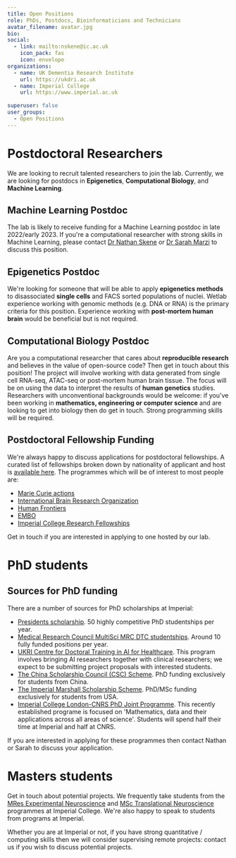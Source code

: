 ```yaml
---
title: Open Positions
role: PhDs, Postdocs, Bioinformaticians and Technicians
avatar_filename: avatar.jpg
bio: 
social:
  - link: mailto:nskene@ic.ac.uk
    icon_pack: fas
    icon: envelope
organizations:
  - name: UK Dementia Research Institute
    url: https://ukdri.ac.uk
  - name: Imperial College
    url: https://www.imperial.ac.uk
      
superuser: false
user_groups:
  - Open Positions
---
```


# Postdoctoral Researchers

We are looking to recruit talented researchers to join the lab. Currently, we are looking for postdocs in **Epigenetics**, **Computational Biology**, and **Machine Learning**.

## Machine Learning Postdoc

The lab is likely to receive funding for a Machine Learning postdoc in late 2022/early 2023. If you're a computational researcher with strong skills in Machine Learning, please contact <a href="mailto:n.skene@imperial.ac.uk">Dr Nathan Skene</a> or <a href="mailto:s.marzi@imperial.ac.uk">Dr Sarah Marzi</a> to discuss this position.

## Epigenetics Postdoc

We're looking for someone that will be able to apply **epigenetics methods** to disassociated **single cells** and FACS sorted populations of nuclei. Wetlab experience working with genomic methods (e.g. DNA or RNA) is the primary criteria for this position.  Experience working with **post-mortem human brain** would be beneficial but is not required.

## Computational Biology Postdoc

Are you a computational researcher that cares about **reproducible research** and believes in the value of open-source code? Then get in touch about this position! The project will involve working with data generated from single cell RNA-seq, ATAC-seq or post-mortem human brain tissue. The focus will be on using the data to interpret the results of **human genetics** studies. Researchers with unconventional backgrounds would be welcome: if you've been working in **mathematics, engineering or computer science** and are looking to get into biology then do get in touch. Strong programming skills will be required.

## Postdoctoral Fellowship Funding

We're always happy to discuss applications for postdoctoral fellowships. A curated list of fellowships broken down by nationality of applicant and host is <a href="https://docs.google.com/spreadsheets/d/1J2M_tQgoqV4ivpfEClh9qs9f2KQN2O1G3Jpda2aoHfQ/edit#gid=0">available here</a>. The programmes which will be of interest to most people are:

- <a href="https://ec.europa.eu/research/mariecurieactions/">Marie Curie actions</a>
- <a href="https://ibro.org/open-calls/">International Brain Research Organization</a>
- <a href="https://www.hfsp.org/">Human Frontiers</a>
- <a href="https://www.embo.org/">EMBO</a>
- <a href="https://www.imperial.ac.uk/research-and-innovation/research-office/funder-information/research-fellowships/icrf/">Imperial College Research Fellowships</a>

Get in touch if you are interested in applying to one hosted by our lab. 

# PhD students

## Sources for PhD funding

There are a number of sources for PhD scholarships at Imperial:

- <a href="https://www.imperial.ac.uk/study/pg/fees-and-funding/scholarships/presidents-phd-scholarships/">Presidents scholarship</a>. 50 highly competitive PhD studentships per year.
- <a href="https://www.imperial.ac.uk/multisci-mrc-dtp/">Medical Research Council MultiSci MRC DTC studentships</a>. Around 10 fully funded positions per year.
- <a href="https://ai4health.io/">UKRI Centre for Doctoral Training in AI for Healthcare</a>. This program involves bringing AI researchers together with clinical researchers; we expect to be submitting project proposals with interested students.
- <a href="https://www.imperial.ac.uk/study/pg/fees-and-funding/scholarships/international-scholarship-collaborations/csc/">The China Scholarship Council (CSC) Scheme</a>. PhD funding exclusively for students from China.
- <a href="https://www.imperial.ac.uk/study/pg/fees-and-funding/scholarships/international-scholarship-collaborations/ims/">The Imperial Marshall Scholarship Scheme</a>. PhD/MSc funding exclusively for students from USA.
- <a href="https://www.imperial.ac.uk/admin-services/international-relations/cnrs-imperial-phd-joint-programme/">Imperial College London-CNRS PhD Joint Programme</a>. This recently established programe is focused on 'Mathematics, data and their applications across all areas of science'. Students will spend half their time at Imperial and half at CNRS.

If you are interested in applying for these programmes then contact Nathan or Sarah to discuss your application.

# Masters students

Get in touch about potential projects. We frequently take students from the <a href="http://www.imperial.ac.uk/study/pg/medicine/experimental-neuroscience/">MRes Experimental Neuroscience</a> and <a href="https://www.imperial.ac.uk/study/pg/medicine/translational-neuroscience/">MSc Translational Neuroscience</a> programmes at Imperial College. We're also happy to speak to students from programs at Imperial.

Whether you are at Imperial or not, if you have strong quantitative / computing skills then we will consider supervising remote projects: contact us if you wish to discuss potential projects.
